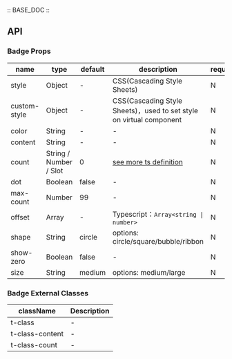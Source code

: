 :: BASE_DOC ::

## API

### Badge Props

name | type | default | description | required
-- | -- | -- | -- | --
style | Object | - | CSS(Cascading Style Sheets) | N
custom-style | Object | - | CSS(Cascading Style Sheets)，used to set style on virtual component | N
color | String | - | \- | N
content | String | - | \- | N
count | String / Number / Slot | 0 | [see more ts definition](https://github.com/Tencent/tdesign-miniprogram/blob/develop/src/common/common.ts) | N
dot | Boolean | false | \- | N
max-count | Number | 99 | \- | N
offset | Array | - | Typescript：`Array<string \| number>` | N
shape | String | circle | options: circle/square/bubble/ribbon | N
show-zero | Boolean | false | \- | N
size | String | medium | options: medium/large | N
### Badge External Classes

className | Description
-- | --
t-class | \-
t-class-content | \-
t-class-count | \-
